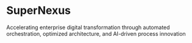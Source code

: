 # SuperNexus
Accelerating enterprise digital transformation through automated orchestration, optimized architecture, and AI-driven process innovation
